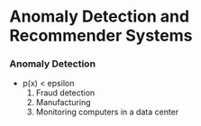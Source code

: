 # Anomaly Detection and Recommender Systems
### Anomaly Detection
- p(x) <  epsilon
  1. Fraud detection
  2. Manufacturing
  3. Monitoring computers in a data center
